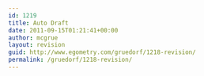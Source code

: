```yaml
---
id: 1219
title: Auto Draft
date: 2011-09-15T01:21:41+00:00
author: mcgrue
layout: revision
guid: http://www.egometry.com/gruedorf/1218-revision/
permalink: /gruedorf/1218-revision/
---
```

